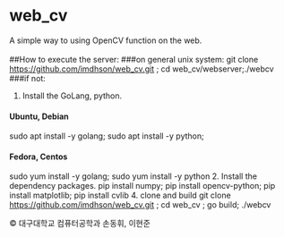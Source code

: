 # web_cv
A simple way to using OpenCV function on the web. <br>
<br>
##How to execute the server:
###on general unix system:
 git clone https://github.com/imdhson/web_cv.git ; cd web_cv/webserver;./webcv
###if not:
1. Install the GoLang, python.
#### Ubuntu, Debian
  sudo apt install -y golang;  sudo apt install -y python;
#### Fedora, Centos
  sudo yum install -y golang;  sudo yum install -y python
2. Install the dependency packages.
  pip install numpy; pip install opencv-python; pip install matplotlib; pip install cvlib
4. clone and build
  git clone https://github.com/imdhson/web_cv.git ; cd web_cv ; go build; ./webcv

&copy; 대구대학교 컴퓨터공학과 손동휘, 이현준


